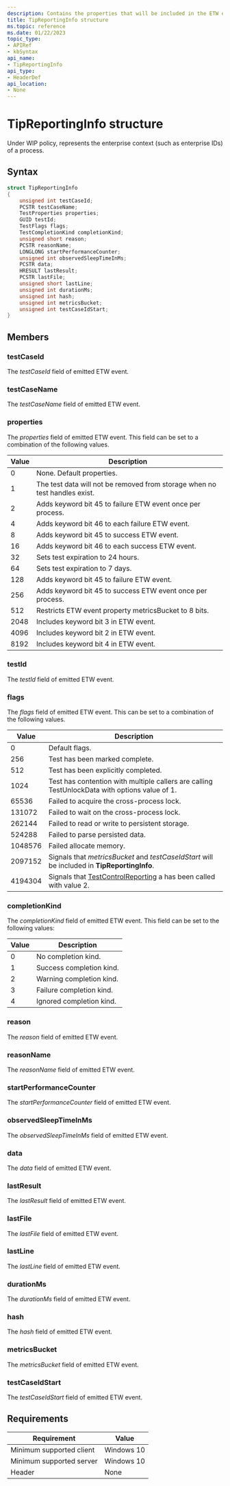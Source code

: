 ```yaml
---
description: Contains the properties that will be included in the ETW event as fields.
title: TipReportingInfo structure
ms.topic: reference
ms.date: 01/22/2023
topic_type: 
- APIRef
- kbSyntax
api_name: 
- TipReportingInfo
api_type: 
- HeaderDef
api_location: 
- None
---
```


# TipReportingInfo structure

Under WIP policy, represents the enterprise context (such as enterprise IDs) of a process.

## Syntax


```C++
struct TipReportingInfo
{
    unsigned int testCaseId;           
    PCSTR testCaseName;                
    TestProperties properties;         
    GUID testId;                       
    TestFlags flags;                   
    TestCompletionKind completionKind; 
    unsigned short reason;             
    PCSTR reasonName;                  
    LONGLONG startPerformanceCounter;  
    unsigned int observedSleepTimeInMs;
    PCSTR data;                        
    HRESULT lastResult;                
    PCSTR lastFile;                    
    unsigned short lastLine;           
    unsigned int durationMs;           
    unsigned int hash;                 
    unsigned int metricsBucket;        
    unsigned int testCaseIdStart;      
}

```

## Members

### testCaseId

The *testCaseId* field of emitted ETW event.

### testCaseName

The *testCaseName* field of emitted ETW event.

### properties

The *properties* field of emitted ETW event. This field can be set to a combination of the following values.

| Value	| Description |
|-------|---------|
| 0 | None. Default properties. |
| 1 | The test data will not be removed from storage when no test handles exist. |
| 2 | Adds keyword bit 45 to failure ETW event once per process. |
| 4 | Adds keyword bit 46 to each failure ETW event. |
| 8 | Adds keyword bit 45 to success ETW event. |
| 16 | Adds keyword bit 46 to each success ETW event. |
| 32 | Sets test expiration to 24 hours. |
| 64 | Sets test expiration to 7 days. |
| 128 | Adds keyword bit 45 to failure ETW event. |
| 256 | Adds keyword bit 45 to success ETW event once per process. |
| 512 | Restricts ETW event property metricsBucket to 8 bits. |
| 2048 | Includes keyword bit 3 in ETW event. |
| 4096 | Includes keyword bit 2 in ETW event. |
| 8192 | Includes keyword bit 4 in ETW event. |

### testId

The *testId* field of emitted ETW event.

### flags

The *flags* field of emitted ETW event. This can be set to a combination of the following values.

| Value | Description |
|-------|-------------|
| 0 | Default flags. |
| 256 | Test has been marked complete. |
| 512 | Test has been explicitly completed. |
| 1024 | Test has contention with multiple callers are calling TestUnlockData with options value of 1. |
| 65536 | Failed to acquire the cross-process lock. |
| 131072 | Failed to wait on the cross-process lock. |
| 262144 | Failed to read or write to persistent storage. |
| 524288 | Failed to parse persisted data. |
| 1048576 | Failed allocate memory. |
| 2097152 | Signals that *metricsBucket* and *testCaseIdStart* will be included in **TipReportingInfo**. |
| 4194304 | Signals that [TestControlReporting](tip-testcontrolreporting-function.md) a has been called with value 2. |

### completionKind

The *completionKind* field of emitted ETW event. This field can be set to the following values:

| Value | Description |
|---------|-----------|
| 0 | No completion kind. |
| 1 | Success completion kind. |
| 2 | Warning completion kind. |
| 3 | Failure completion kind. |
| 4 | Ignored completion kind. |

### reason

The *reason* field of emitted ETW event.

### reasonName

The *reasonName* field of emitted ETW event.

### startPerformanceCounter

The *startPerformanceCounter* field of emitted ETW event.

### observedSleepTimeInMs

The *observedSleepTimeInMs* field of emitted ETW event.

### data

The *data* field of emitted ETW event.

### lastResult

The *lastResult* field of emitted ETW event.

### lastFile

The *lastFile* field of emitted ETW event.

### lastLine

The *lastLine* field of emitted ETW event.

### durationMs

The *durationMs* field of emitted ETW event.

### hash

The *hash* field of emitted ETW event.

### metricsBucket

The *metricsBucket* field of emitted ETW event.

### testCaseIdStart

The *testCaseIdStart* field of emitted ETW event.

## Requirements

| Requirement | Value |
|-------------------------------------|-----------------------------------------|
| Minimum supported client | Windows 10                          |
| Minimum supported server | Windows 10                                |
| Header                   | None  |




 

 




